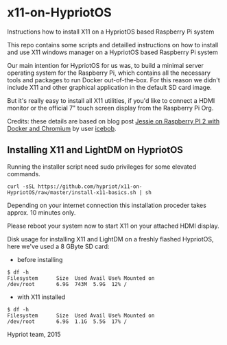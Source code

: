 # x11-on-HypriotOS
Instructions how to install X11 on a HypriotOS based Raspberry Pi system

This repo contains some scripts and detailled instructions on how to install and use X11 windows manager on a HypriotOS based Raspberry Pi system

Our main intention for HypriotOS for us was, to build a minimal server operating system for the 
Raspberry Pi, which contains all the necessary tools and packages to run Docker out-of-the-box. 
For this reason we didn't include X11 and other graphical application in the default SD card image.

But it's really easy to install all X11 utilities, if you'd like to connect a HDMI monitor or the official 7" touch screen display from the Raspberry Pi Org.

Credits:
these details are based on blog post [Jessie on Raspberry PI 2 with Docker and Chromium](https://medium.com/@icebob/jessie-on-raspberry-pi-2-with-docker-and-chromium-c43b8d80e7e1) by user [icebob](https://medium.com/@icebob).


## Installing X11 and LightDM on HypriotOS
Running the installer script need sudo privileges for some elevated commands.
```
curl -sSL https://github.com/hypriot/x11-on-HypriotOS/raw/master/install-x11-basics.sh | sh
```
Depending on your internet connection this installation proceder takes approx. 10 minutes only.

Please reboot your system now to start X11 on your attached HDMI display.

Disk usage for installing X11 and LightDM on a freshly flashed HypriotOS, here we've used a 8 GByte SD card:
 - before installing
```
$ df -h
Filesystem      Size  Used Avail Use% Mounted on
/dev/root       6.9G  743M  5.9G  12% /
```
 - with X11 installed
```
$ df -h
Filesystem      Size  Used Avail Use% Mounted on
/dev/root       6.9G  1.1G  5.5G  17% /
```

Hypriot team, 2015

